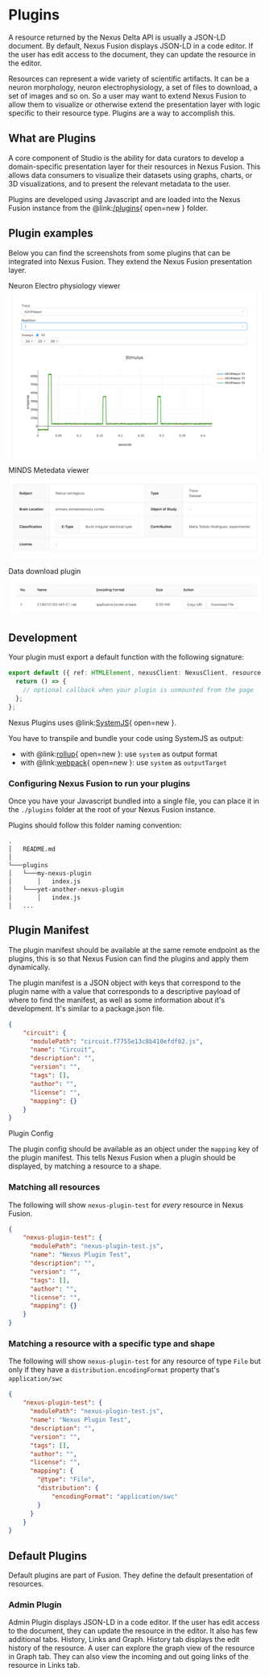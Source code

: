 # Plugins
A resource returned by the Nexus Delta API is usually a JSON-LD document. By default, Nexus Fusion displays JSON-LD in a 
code editor. If the user has edit access to the document, they can update the resource in the editor.

Resources can represent a wide variety of scientific artifacts. It can be a neuron morphology, neuron electrophysiology, 
a set of files to download, a set of images and so on. So a user may want to extend Nexus Fusion to allow them to 
visualize or otherwise extend the presentation layer with logic specific to their resource type. Plugins are a way to 
accomplish this.

## What are Plugins
A core component of Studio is the ability for data curators to develop a domain-specific presentation layer for their 
resources in Nexus Fusion. This allows data consumers to visualize their datasets using graphs, charts, or 3D 
visualizations, and to present the relevant metadata to the user.

Plugins are developed using Javascript and are loaded into the Nexus Fusion instance from the 
@link:[/plugins](https://github.com/BlueBrain/nexus-web/tree/main/plugins){ open=new } folder.

## Plugin examples
Below you can find the screenshots from some plugins that can be integrated into Nexus Fusion. They extend the Nexus 
Fusion presentation layer.

Neuron Electro physiology viewer
![](../assets/fusion-ephys-plugin.png)

MINDS Metedata viewer
![](../assets/fusion-metadata-plugin.png)

Data download plugin
![](../assets/fusion-download-plugin.png)

## Development

Your plugin must export a default function with the following signature:

```typescript
export default ({ ref: HTMLElement, nexusClient: NexusClient, resource: Resource<T> }) => {
  return () => {
    // optional callback when your plugin is unmounted from the page
  };
};
```

Nexus Plugins uses @link:[SystemJS](https://github.com/systemjs/systemjs){ open=new }.

You have to transpile and bundle your code using SystemJS as output:

- with @link:[rollup](https://rollupjs.org/guide/en/#outputformat){ open=new }: use `system` as output format
- with @link:[webpack](https://webpack.js.org/configuration/output/#outputlibrarytarget){ open=new }: use `system` as `outputTarget`

### Configuring Nexus Fusion to run your plugins

Once you have your Javascript bundled into a single file, you can place it in the `./plugins` folder at the root of your Nexus Fusion instance.

Plugins should follow this folder naming convention:

```
.
│   README.md
│
└───plugins
│   └───my-nexus-plugin
│       │   index.js
│   └───yet-another-nexus-plugin
│       │   index.js
│   ...
```

## Plugin Manifest

The plugin manifest should be available at the same remote endpoint as the plugins, this is so that Nexus Fusion can find 
the plugins and apply them dynamically.

The plugin manifest is a JSON object with keys that correspond to the plugin name with a value that corresponds to a 
descriptive payload of where to find the manifest, as well as some information about it's development. It's similar to 
a package.json file.

```json
{
    "circuit": {
      "modulePath": "circuit.f7755e13c8b410efdf02.js",
      "name": "Circuit",
      "description": "",
      "version": "",
      "tags": [],
      "author": "",
      "license": "",
      "mapping": {}
    }
}
```

Plugin Config

The plugin config should be available as an object under the `mapping` key of the plugin manifest. This tells Nexus 
Fusion when a plugin should be displayed, by matching a resource to a shape.

### Matching all resources

The following will show `nexus-plugin-test` for _every_ resource in Nexus Fusion.

```json
{
    "nexus-plugin-test": {
      "modulePath": "nexus-plugin-test.js",
      "name": "Nexus Plugin Test",
      "description": "",
      "version": "",
      "tags": [],
      "author": "",
      "license": "",
      "mapping": {}
    }
}
```

### Matching a resource with a specific type and shape

The following will show `nexus-plugin-test` for any resource of type `File` but only if they have a 
`distribution.encodingFormat` property that's `application/swc`

```json
{
    "nexus-plugin-test": {
      "modulePath": "nexus-plugin-test.js",
      "name": "Nexus Plugin Test",
      "description": "",
      "version": "",
      "tags": [],
      "author": "",
      "license": "",
      "mapping": {
        "@type": "File",
        "distribution": {
            "encodingFormat": "application/swc"
        }
      }
    }
}
```

## Default Plugins

Default plugins are part of Fusion. They define the default presentation of resources.

### Admin Plugin

Admin Plugin displays JSON-LD in a code editor. If the user has edit access to the document, they can update the 
resource in the editor. It also has few additional tabs. History, Links and Graph. History tab displays the edit 
history of the resource. A user can explore the graph view of the resource in Graph tab. They can also view the 
incoming and out going links of the resource in Links tab.
